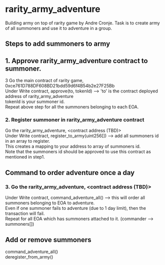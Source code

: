 # rarity_army_adventure
Building army on top of rarity game by Andre Cronje.
Task is to create army of all summoners and use it to adventure in a group.

## Steps to add summoners to army
## 1. Approve rarity_army_adventure contract to summoner.  
  3 Go the main contract of rarity game, 0xce761D788DF608BD21bdd59d6f4B54b2e27F25Bb  
   Under Write contract, approve(to, tokenId) --> 'to' is the contract deployed address of rarity_army_adventure <yet to deploy the contract>  
                                                  tokenId is your summoner id.  
   Repeat above step for all the summoners belonging to each EOA.  

### 2. Register summoner in rarity_army_adventure contract
   Go the rarity_army_adventure, <contract address (TBD)>  
   Under Write contract, register_to_army(uint256[]) --> add all summoners id in an array to register.  
   This creates a mapping to your address to array of summoners id.  
   Note that the summoners id should be approved to use this contract as mentioned in step1.  
   
## Command to order adventure once a day
### 3. Go the rarity_army_adventure, <contract address (TBD)>
  Under Write contract, command_adventure_all() --> this will order all summoners belonging to EOA to adventure.  
  Even if one summoner fails to adventure (due to 1 day limit), then the transaction will fail.  
  Repeat for all EOA which has summoners attached to it. (commander --> summoners[])  
 
 ## Add or remove summoners
 command_adventure_all()  
 deregister_from_army()  

